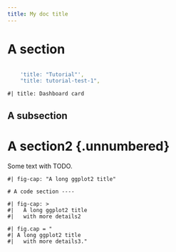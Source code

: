 ```yaml
---
title: My doc title
---
```


# A section

```yaml

    'title: "Tutorial"',
    "title: tutorial-test-1",
```

```{r}
#| title: Dashboard card
```

## A subsection


# A section2 {.unnumbered}

Some text with TODO.


```{r}
#| fig-cap: "A long ggplot2 title"

# A code section ----

```

```{r}
#| fig-cap: > 
#|   A long ggplot2 title
#|   with more details2
```

```{r}
#| fig.cap = " 
#| A long ggplot2 title
#|   with more details3."
```
